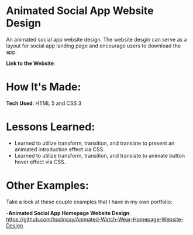 # Animated Social App Website Design

An animated social app website design. The website desgin can serve as a layout for social app landing page and encourage users to download the app.

**Link to the Website**: 

# How It's Made: 

**Tech Used**: HTML 5 and CSS 3

# Lessons Learned:

- Learned to utilize transform, transition, and translate to present an animated introduction effect via CSS.
- Learned to utilize transform, transition, and translate to animate button hover effect via CSS.

# Other Examples: 

Take a look at these couple examples that I have in my own portfolio:

-**Animated Social App Homepage Website Design**: https://github.com/hodinsay/Animated-Watch-Wear-Homepage-Website-Design

